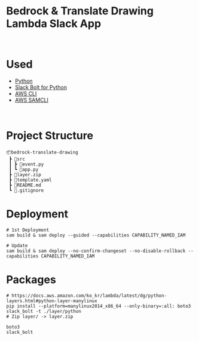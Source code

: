 # Bedrock & Translate Drawing Lambda Slack App
<br/>

# Used
- [Python](https://www.python.org/downloads/)
- [Slack Bolt for Python](https://github.com/slackapi/bolt-python)
- [AWS CLI](https://aws.amazon.com/ko/cli/)
- [AWS SAMCLI](https://docs.aws.amazon.com/ko_kr/serverless-application-model/latest/developerguide/install-sam-cli.html#install-sam-cli-instructions)

<br/>

# Project Structure
```
📦bedrock-translate-drawing
 ┣ 📂src
 ┃ ┣ 📜event.py
 ┃ ┗ 📜app.py
 ┣ 📜layer.zip
 ┣ 📜template.yaml
 ┣ 📜README.md
 ┗ 📜.gitignore
```

# Deployment
```
# 1st Deployment
sam build & sam deploy --guided --capabilities CAPABILITY_NAMED_IAM

# Update
sam build & sam deploy --no-confirm-changeset --no-disable-rollback --capabilities CAPABILITY_NAMED_IAM
```

# Packages
```
# https://docs.aws.amazon.com/ko_kr/lambda/latest/dg/python-layers.html#python-layer-manylinux
pip install --platform=manylinux2014_x86_64 --only-binary=:all: boto3 slack_bolt -t ./layer/python
# Zip layer/ -> layer.zip

boto3 
slack_bolt

```
